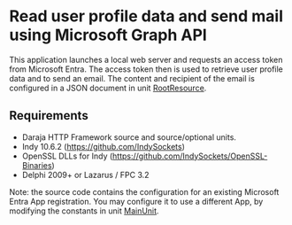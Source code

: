 # Read user profile data and send mail using Microsoft Graph API

This application launches a local web server and requests an access token from Microsoft Entra. The access token then is used to retrieve user profile data and to send an email. The content and recipient of the email is configured in a JSON document in unit [RootResource](RootResource.pas).

## Requirements
* Daraja HTTP Framework source and source/optional units.
* Indy 10.6.2 (https://github.com/IndySockets)
* OpenSSL DLLs for Indy (https://github.com/IndySockets/OpenSSL-Binaries)
* Delphi 2009+ or Lazarus / FPC 3.2

Note: the source code contains the configuration for an existing Microsoft Entra App registration. 
You may configure it to use a different App, by modifying the constants in unit [MainUnit](MainUnit.pas).


